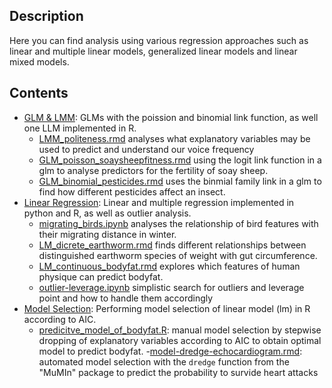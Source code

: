 ## Description

Here you can find analysis using various regression approaches such as linear and multiple linear models, generalized linear models and linear mixed models.

## Contents

* [GLM & LMM](glm+lmm/): GLMs with the poission and binomial link function, as well one LLM implemented in R.
  - [LMM_politeness.rmd](glm+lmm/LMM_politeness.rmd) analyses what explanatory variables may be used to predict and understand our voice frequency
  - [GLM_poisson_soaysheepfitness.rmd](glm+lmm/GLM_poisson_soaysheepfitness.rmd) using the logit link function in a glm to analyse predictors for the fertility of soay sheep.
  - [GLM_binomial_pesticides.rmd](glm+lmm/GLM_binomial_pesticides.rmd) uses the binmial family link in a glm to find how different pesticides affect an insect.
* [Linear Regression](linear-regression/): Linear and multiple regression implemented in python and R, as well as outlier analysis.
  - [migrating_birds.ipynb](linear-regression/migrating_birds.ipynb) analyses the relationship of bird features with their migrating distance in winter.
  - [LM_dicrete_earthworm.rmd](linear-regression/LM_dicrete_earthworm.rmd) finds different relationships between distinguished earthworm species of weight with gut circumference.
  - [LM_continuous_bodyfat.rmd](linear-regression/LM_continuous_bodyfat.rmd) explores which features of human physique can predict bodyfat.
  - [outlier-leverage.ipynb](liner-regression/outlie-leverage.ipynb) simplistic search for outliers and leverage point and how to handle them accordingly
* [Model Selection](model-selection): Performing model selection of linear model (lm) in R according to AIC.
  - [predicitve_model_of_bodyfat.R](model-selection/predicitve_model_of_bodyfat.R): manual model selection by stepwise dropping of explanatory variables according to AIC to obtain optimal model to predict bodyfat.
  -[model-dredge-echocardiogram.rmd](model-selection/model-dredge-echocardiogram.rmd): automated model selection with the `dredge` function from the "MuMIn" package to predict the probability to survide heart attacks

